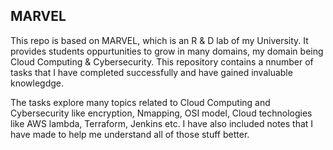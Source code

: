 ## MARVEL 
This repo is based on MARVEL, which is an R & D lab of my University. It provides students oppurtunities to grow in many domains, my domain being Cloud Computing & Cybersecurity.
This repository contains a nnumber of tasks that I have completed successfully and have gained invaluable knowlegdge.

The tasks explore many topics related to Cloud Computing and Cybersecurity like encryption, Nmapping, OSI model, Cloud technologies like AWS lambda, Terraform, Jenkins etc.
I have also included notes that I have made to help me understand all of those stuff better.
